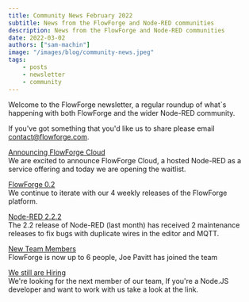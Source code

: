 ```yaml
---
title: Community News February 2022
subtitle: News from the FlowForge and Node-RED communities
description: News from the FlowForge and Node-RED communities
date: 2022-03-02
authors: ["sam-machin"]
image: "/images/blog/community-news.jpeg"
tags:
    - posts
    - newsletter
    - community
---
```


Welcome to the FlowForge newsletter, a regular roundup of what\`s happening with both FlowForge and the wider Node-RED community. 
<!--more-->
If you've got something that you'd like us to share please email [contact@flowforge.com](mailto:contact@flowforge.com).

[Announcing FlowForge Cloud](https://flowforge.com/blog/announcing-flowforge-cloud/)  
We are excited to announce FlowForge Cloud, a hosted Node-RED as a service offering and today we are opening the waitlist.

[FlowForge 0.2](https://flowforge.com/blog/flowforge-02-released/)  
We continue to iterate with our 4 weekly releases of the FlowForge platform.

[Node-RED 2.2.2](https://discourse.nodered.org/t/node-red-2-2-2-released/58606)  
The 2.2 release of Node-RED (last month) has received 2 maintenance releases to fix bugs with  duplicate wires in the editor and MQTT.

[New Team Members](https://flowforge.com/blog/welcome-joe/)  
FlowForge is now up to 6 people, Joe Pavitt has joined the team

[We still are Hiring](https://boards.greenhouse.io/flowforge/jobs/4312861004)  
We're looking for the next member of our team, If you're a Node.JS developer and want to work with us take a look at the link.

